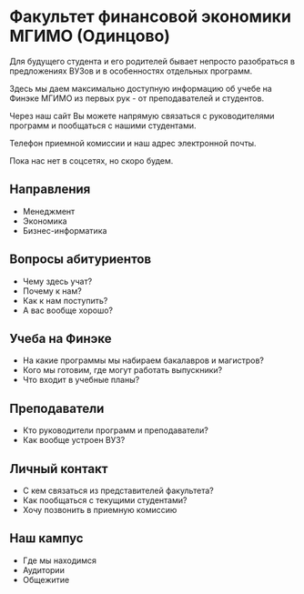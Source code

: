 # Факультет финансовой экономики МГИМО (Одинцово)

Для будущего студента и его родителей бывает непросто разобраться в 
предложениях ВУЗов и в особенностях отдельных программ. 

Здесь мы даем максимально доступную информацию об учебе
на Финэке МГИМО из первых рук - от преподавателей и студентов.

Через наш сайт Вы можете напрямую связаться с руководителями программ 
и пообщаться с нашими студентами.

Телефон приемной комиссии и наш адрес электронной почты.

Пока нас нет в соцсетях, но скоро будем.

## Направления

- Менеджмент
- Экономика
- Бизнес-информатика

## Вопросы абитуриентов

- Чему здесь учат?
- Почему к нам?
- Как к нам поступить?
- А вас вообще хорошо?

## Учеба на Финэке

- На какие программы мы набираем бакалавров и магистров?
- Кого мы готовим, где могут работать выпускники?
- Что входит в учебные планы?

## Преподаватели

- Кто руководители программ и преподаватели?  
- Как вообще устроен ВУЗ?

## Личный контакт

- С кем связаться из представителей факультета?
- Как пообщаться с текущими студентами?
- Хочу позвонить в приемную комиссию

## Наш кампус

- Где мы находимся
- Аудитории
- Общежитие
